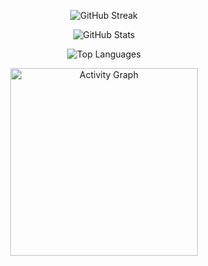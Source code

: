 <p align="center">
  <img src="https://github-readme-streak-stats.herokuapp.com/?user=subashbaniyaa&theme=dark" alt="GitHub Streak" />
</p>

<p align="center">
  <img src="https://github-readme-stats.vercel.app/api?username=subashbaniyaa&show_icons=true&locale=en&theme=dark" alt="GitHub Stats" />
</p>


<p align="center">
  <img src="https://github-readme-stats.vercel.app/api/top-langs?username=subashbaniyaa&show_icons=true&locale=en&layout=donut-vertical&theme=dark" alt="Top Languages" />
</p>

<p align="center">
  <img src="https://github-readme-activity-graph.vercel.app/graph?username=subashbaniyaa&radius=16&theme=github&area=true&order=5" height="300" alt="Activity Graph" />
</p>
